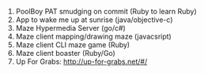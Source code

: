 1. PoolBoy PAT smudging on commit (Ruby to learn Ruby)
2. App to wake me up at sunrise (java/objective-c)
3. Maze Hypermedia Server (go/c#)
  1. Maze client mapping/drawing maze (javacsript)
  2. Maze client CLI maze game (Ruby)
  3. Maze client boaster (Ruby/Go)
4. Up For Grabs: http://up-for-grabs.net/#/
  
